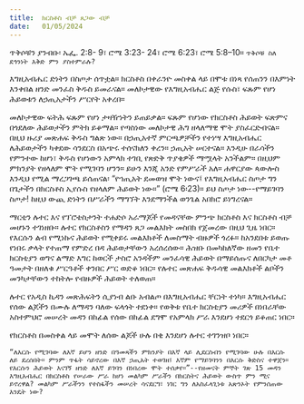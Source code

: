 ```yaml
---
title:  ክርስቶስ ብቻ ጸጋው ብቻ
date:   01/05/2024
---
```


ጥቅሶቹን ያንብቡ፡ ኤፌ. 2:8- 9፣ ሮሜ 3:23- 24፣ ሮሜ 6:23፣ ሮሜ 5:8–10።
`ጥቅሶቹ ስለ ደኅንነት እቅድ ምን ያስተምራሉ?`

እግዚአብሔር ድነትን በስጦታ ሰጥቷል። ክርስቶስ በቀራንዮ መስቀል ላይ በሞቱ በነጻ የሰጠንን በእምነት እንቀበል ዘንድ መንፈስ ቅዱስ ይመራናል። መለኮታዊው የእግዚአብሔር ልጅ የሱስ፣ ፍጹም የሆነ ሕይወቱን ለኃጢአታችን ሥርየት አቀረበ።

መለኮታዊው ፍትሕ ፍጹም የሆነ ታዛዥነትን ይጠይቃል። ፍጹም የሆነው የክርስቶስ ሕይወት ፍጽምና በጎደለው ሕይወታችን ምትክ ይቆማል። የጣስነው መለኮታዊ ሕግ ዘላለማዊ ሞት ያስፈርድብናል። በዚህ ዙሪያ መጽሐፍ ቅዱስ ግልጽ ነው። በኃጢአተኛ ምርጫዎቻችን የተነሣ እግዚአብሔር ለሕይወታችን ካቀደው ሳንደርስ በአጭሩ ተሰናክለን ቀረን። ኃጢአት ሠርተናል። እንዲሁ በራሳችን የምንተው ከሆነ፣ ቅዱስ የሆነውን አምላክ ተገቢ የጽድቅ ጥያቄዎች ማሟላት አንችልም። በዚህም ምክንያት የዘላለም ሞት የሚገባን ሆንን። ይሁን እንጂ አንድ የምሥራች አለ። ሐዋርያው ጳውሎስ እንዲህ የሚል ማረጋገጫ ይሰጠናል፡ “የኀጢአት ደመወዝ ሞት ነውና፤ የእግዚአብሔር ስጦታ ግን በጌታችን በክርስቶስ ኢየሱስ የዘላለም ሕይወት ነው።” (ሮሜ 6፡23)። ይህ ስጦታ ነው--የማይገባን ስጦታ! ከዚህ ውጪ ድነትን በሥራችን ማግኘት እንደማንችል ወንጌል አበክሮ ይነግረናል።

ማርቲን ሉተር እና የፕሮቴስታንት ተሐድሶ አራማጆች የመዳናቸው ምንጭ ክርስቶስ እና ክርስቶስ ብቻ መሆኑን ተገነዘቡ። ሉተር የክርስቶስን የማዳን ጸጋ መልእክት መስበክ የጀመረው በዚህ ጊዜ ነበር። የእርሱን ልብ የሚነኩና ሕይወት የሚቀይሩ መልእክቶች ለመስማት ብዙዎች ጎረፉ። ከአንደበቱ ይወጡ የነበሩ ቃላት የተጠማ የምድረ በዳ ሕይወታቸውን አረሰረሰው። ሕዝቡ በመካከለኛው ዘመን የቤተ ክርስቲያን ወግና ልማድ እግር ከወርች ታስሮ አንዳችም መንፈሳዊ ሕይወት በማይሰጡና ለበርካታ መቶ ዓመታት በዘለቁ ሥርዓቶች ቀንበር ሥር ወድቆ ነበር። የሉተር መጽሐፍ ቅዱሳዊ መልእክቶች ልቦችን መንካታቸውን ተከትሎ የብዙዎች ሕይወት ተለወጠ።

ሉተር የአዲስ ኪዳን መጽሕፍትን ሲያነብ ልቡ አብልጦ በእግዚአብሔር ቸርነት ተነካ። እግዚአብሔር የሰው ልጆችን በሙሉ ለማዳን ባለው ፍላጎት ተደነቀ። የወቅቱ የቤተ ክርስቲያን መሪዎች በነበራቸው አስተምህሮ መሠረት መዳን በከፊል የሰው በከፊል ደግሞ የአምላክ ሥራ እንደሆነ ተደርጎ ይቆጠር ነበር።

የክርስቶስ በመስቀል ላይ መሞት ለሰው ልጆች ሁሉ በቂ እንደሆነ ሉተር ተገንዝቦ ነበር።

`“ለእርሱ የሚገባው ለእኛ ይሆን ዘንድ በዓመጻችን ምክንያት በእኛ ላይ ሊደርስብን የሚገባው ሁሉ በእርሱ ለይ ደረሰበት። ምንም ጥፋት ሳይኖረው በእኛ ኃጢአት ተወገዘ፤ እኛም የማይገባንን በእርሱ ቅድስና ተዋጀን። የእርሱን ሕይወት እናገኝ ዘንድ ለእኛ ይገባን በነበረው ሞት ተሰቃየ።”--የዘመናት ምኞት ገጽ 15 መዳን እግዚአብሔር በክርስቶስ የሠራው ሥራ ከሆነ መልካም ሥራችን በክርስትና ሕይወት ውስጥ ምን ሚና ይኖረዋል? መልካም ሥራችንን የተስፋችን መሠረት ሳናደርግ፣ ነገር ግን ለአስፈላጊነቱ አጽንኦት የምንሰጠው እንዴት ነው?`